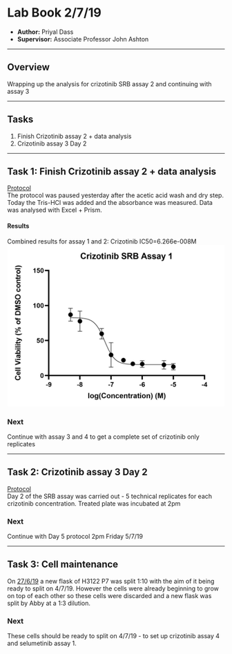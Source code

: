 # Lab Book 2/7/19
- **Author:** Priyal Dass
- **Supervisor:** Associate Professor John Ashton
------------------------------------------------------------------
## Overview
Wrapping up the analysis for crizotinib SRB assay 2 and continuing with assay 3

------------------------------------------------------------------
## Tasks
1. Finish Crizotinib assay 2 + data analysis
2. Crizotinib assay 3 Day 2
------------------------------------------------------------------
## Task 1: Finish Crizotinib assay 2 + data analysis

[Protocol](../Protocols/SRB_Cytotoxicity_assay.md)<br>
The protocol was paused yesterday after the acetic acid wash and dry step. Today the Tris-HCl was added and the absorbance was measured.
Data was analysed with Excel + Prism.

#### Results
Combined results for assay 1 and 2:
Crizotinib IC50=6.266e-008M
![](../Daily_lab_book/Figure_cache/Crizotinib_assay_1-2.jpg)


### Next
Continue with assay 3 and 4 to get a complete set of crizotinib only replicates

------------------------------------------------------------------
## Task 2: Crizotinib assay 3 Day 2

[Protocol](../Protocols/SRB_Cytotoxicity_assay.md)<br>
Day 2 of the SRB assay was carried out - 5 technical replicates for each crizotinib concentration.
Treated plate was incubated at 2pm

### Next
Continue with Day 5 protocol 2pm Friday 5/7/19

------------------------------------------------------------------
## Task 3: Cell maintenance

On [27/6/19](LB_19-6-27.md) a new flask of H3122 P7 was split 1:10 with the aim of it being ready to split on 4/7/19. However the cells were already beginning to grow on top of each other so these cells were discarded and a new flask was split by Abby at a 1:3 dilution. 

### Next
These cells should be ready to split on 4/7/19 - to set up crizotinib assay 4 and selumetinib assay 1.
